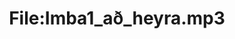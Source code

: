 ---
title: File:Imba1_að_heyra.mp3
recording of: að heyra
reading speed: slow
speaker: Imba
license: CC0
---